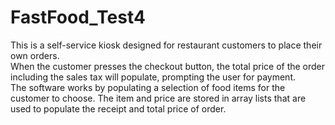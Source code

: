 # FastFood_Test4
This is a self-service kiosk designed for restaurant customers to place their own orders.  
When the customer presses the checkout button, the total price of the order including the sales tax will populate, prompting the user for payment.  
The software works by populating a selection of food items for the customer to choose.  The item and price are stored in array lists that are used to 
populate the receipt and total price of order.  



